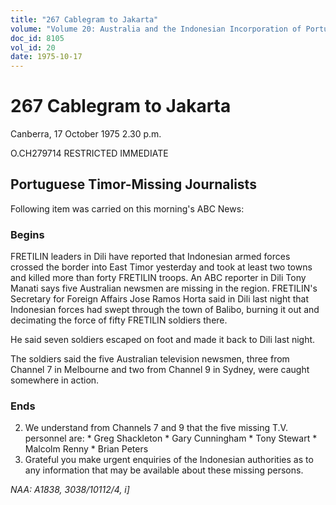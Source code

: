 ```yaml
---
title: "267 Cablegram to Jakarta"
volume: "Volume 20: Australia and the Indonesian Incorporation of Portuguese Timor, 1974-1976"
doc_id: 8105
vol_id: 20
date: 1975-10-17
---
```


# 267 Cablegram to Jakarta

Canberra, 17 October 1975 2.30 p.m.

O.CH279714 RESTRICTED IMMEDIATE

## Portuguese Timor-Missing Journalists

Following item was carried on this morning's ABC News:

### Begins

FRETILIN leaders in Dili have reported that Indonesian armed forces crossed the border into East Timor yesterday and took at least two towns and killed more than forty FRETILIN troops. An ABC reporter in Dili Tony Manati says five Australian newsmen are missing in the region. FRETILIN's Secretary for Foreign Affairs Jose Ramos Horta said in Dili last night that Indonesian forces had swept through the town of Balibo, burning it out and decimating the force of fifty FRETILIN soldiers there.

He said seven soldiers escaped on foot and made it back to Dili last night.

The soldiers said the five Australian television newsmen, three from Channel 7 in Melbourne and two from Channel 9 in Sydney, were caught somewhere in action.

### Ends

  2. We understand from Channels 7 and 9 that the five missing T.V. personnel are: 
    * Greg Shackleton
    * Gary Cunningham
    * Tony Stewart
    * Malcolm Renny
    * Brian Peters
  3. Grateful you make urgent enquiries of the Indonesian authorities as to any information that may be available about these missing persons.



_NAA: A1838, 3038/10112/4, i]_
